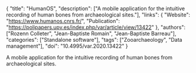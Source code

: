{
  "title": "HumanOS",
  "description": ["A mobile application for the intuitive recording of human bones from archaeological sites."],
  "links": {
    "Website": "https://www.humanos.cnrs.fr/",
    "Publication": "https://polipapers.upv.es/index.php/var/article/view/13422"
  },
  "authors": ["Rozenn Colleter", "Jean-Baptiste Romain", "Jean-Baptiste Barreau"],
  "categories": ["Standalone software"],
  "tags": ["Zooarchaeology", "Data management"],
  "doi": "10.4995/var.2020.13422"
}

<!-- Generated by csv2md.R – do not edit by hand -->

A mobile application for the intuitive recording of human bones from archaeological sites.
